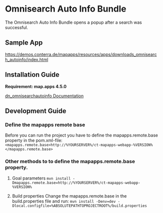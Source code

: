 # Omnisearch Auto Info Bundle
The Omnisearch Auto Info Bundle opens a popup after a search was successful.

## Sample App
https://demos.conterra.de/mapapps/resources/apps/downloads_omnisearch_autoinfo/index.html

## Installation Guide
**Requirement: map.apps 4.5.0**

[dn_omnisearchautoinfo Documentation](https://github.com/conterra/mapapps-omnisearch-autoinfo/tree/master/src/main/js/bundles/dn_omnisearchautoinfo)

## Development Guide
### Define the mapapps remote base
Before you can run the project you have to define the mapapps.remote.base property in the pom.xml-file:
`<mapapps.remote.base>http://%YOURSERVER%/ct-mapapps-webapp-%VERSION%</mapapps.remote.base>`

### Other methods to to define the mapapps.remote.base property.
1. Goal parameters
`mvn install -Dmapapps.remote.base=http://%YOURSERVER%/ct-mapapps-webapp-%VERSION%`

2. Build properties
Change the mapapps.remote.base in the build.properties file and run:
`mvn install -Denv=dev -Dlocal.configfile=%ABSOLUTEPATHTOPROJECTROOT%/build.properties`
